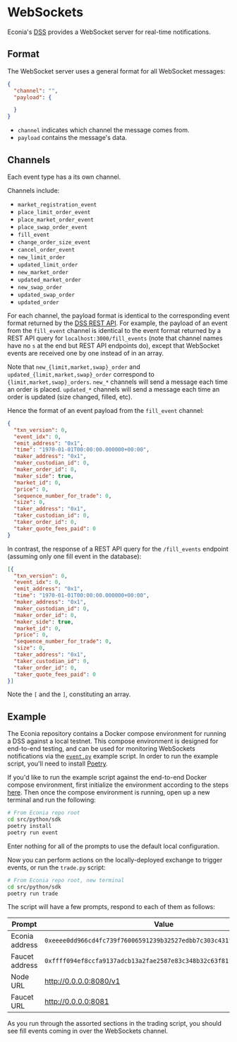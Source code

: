 # WebSockets

Econia's [DSS](./data-service-stack.md) provides a WebSocket server for real-time notifications.

## Format

The WebSocket server uses a general format for all WebSocket messages:

```json
{
  "channel": "",
  "payload": {

  }
}
```

- `channel` indicates which channel the message comes from.
- `payload` contains the message's data.

## Channels

Each event type has a its own channel.

Channels include:

- `market_registration_event`
- `place_limit_order_event`
- `place_market_order_event`
- `place_swap_order_event`
- `fill_event`
- `change_order_size_event`
- `cancel_order_event`
- `new_limit_order`
- `updated_limit_order`
- `new_market_order`
- `updated_market_order`
- `new_swap_order`
- `updated_swap_order`
- `updated_order`

For each channel, the payload format is identical to the corresponding event format returned by the [DSS REST API](./rest-api.md).
For example, the payload of an event from the `fill_event` channel is identical to the event format returned by a REST API query for `localhost:3000/fill_events` (note that channel names have no `s` at the end but REST API endpoints do), except that WebSocket events are received one by one instead of in an array.

Note that `new_{limit,market,swap}_order` and `updated_{limit,market,swap}_order` correspond to `{limit,market,swap}_orders`.
`new_*` channels will send a message each time an order is placed.
`updated_*` channels will send a message each time an order is updated (size changed, filled, etc).

Hence the format of an event payload from the `fill_event` channel:

```json
{
  "txn_version": 0,
  "event_idx": 0,
  "emit_address": "0x1",
  "time": "1970-01-01T00:00:00.000000+00:00",
  "maker_address": "0x1",
  "maker_custodian_id": 0,
  "maker_order_id": 0,
  "maker_side": true,
  "market_id": 0,
  "price": 0,
  "sequence_number_for_trade": 0,
  "size": 0,
  "taker_address": "0x1",
  "taker_custodian_id": 0,
  "taker_order_id": 0,
  "taker_quote_fees_paid": 0
}
```

In contrast, the response of a REST API query for the `/fill_events` endpoint (assuming only one fill event in the database):

```json
[{
  "txn_version": 0,
  "event_idx": 0,
  "emit_address": "0x1",
  "time": "1970-01-01T00:00:00.000000+00:00",
  "maker_address": "0x1",
  "maker_custodian_id": 0,
  "maker_order_id": 0,
  "maker_side": true,
  "market_id": 0,
  "price": 0,
  "sequence_number_for_trade": 0,
  "size": 0,
  "taker_address": "0x1",
  "taker_custodian_id": 0,
  "taker_order_id": 0,
  "taker_quote_fees_paid": 0
}]
```

Note the `[` and the `]`, constituting an array.

## Example

The Econia repository contains a Docker compose environment for running a DSS against a local testnet.
This compose environment is designed for end-to-end testing, and can be used for monitoring WebSockets notifications via the [`event.py`](https://github.com/econia-labs/econia/blob/main/src/python/sdk/examples/event.py) example script.
In order to run the example script, you'll need to install [Poetry](https://python-poetry.org/docs/).

If you'd like to run the example script against the end-to-end Docker compose environment, first initialize the environment according to the steps [here](https://github.com/econia-labs/econia/blob/main/src/docker/README.md).
Then once the compose environment is running, open up a new terminal and run the following:

```sh
# From Econia repo root
cd src/python/sdk
poetry install
poetry run event
```

Enter nothing for all of the prompts to use the default local configuration.

Now you can perform actions on the locally-deployed exchange to trigger events, or run the `trade.py` script:

```sh
# From Econia repo root, new terminal
cd src/python/sdk
poetry run trade
```

The script will have a few prompts, respond to each of them as follows:

| Prompt         | Value                                                                |
| -------------- | -------------------------------------------------------------------- |
| Econia address | `0xeeee0dd966cd4fc739f76006591239b32527edbb7c303c431f8c691bda150b40` |
| Faucet address | `0xffff094ef8ccfa9137adcb13a2fae2587e83c348b32c63f811cc19fcc9fc5878` |
| Node URL       | http://0.0.0.0:8080/v1                                               |
| Faucet URL     | http://0.0.0.0:8081                                                  |

As you run through the assorted sections in the trading script, you should see fill events coming in over the WebSockets channel.
